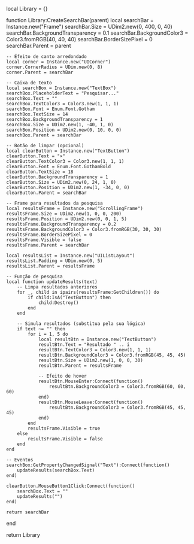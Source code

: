 local Library = {}

function Library:CreateSearchBar(parent)
    local searchBar = Instance.new("Frame")
    searchBar.Size = UDim2.new(0, 400, 0, 40)
    searchBar.BackgroundTransparency = 0.1
    searchBar.BackgroundColor3 = Color3.fromRGB(40, 40, 40)
    searchBar.BorderSizePixel = 0
    searchBar.Parent = parent

    -- Efeito de canto arredondado
    local corner = Instance.new("UICorner")
    corner.CornerRadius = UDim.new(0, 8)
    corner.Parent = searchBar

    -- Caixa de texto
    local searchBox = Instance.new("TextBox")
    searchBox.PlaceholderText = "Pesquisar..."
    searchBox.Text = ""
    searchBox.TextColor3 = Color3.new(1, 1, 1)
    searchBox.Font = Enum.Font.Gotham
    searchBox.TextSize = 14
    searchBox.BackgroundTransparency = 1
    searchBox.Size = UDim2.new(1, -40, 1, 0)
    searchBox.Position = UDim2.new(0, 10, 0, 0)
    searchBox.Parent = searchBar

    -- Botão de limpar (opcional)
    local clearButton = Instance.new("TextButton")
    clearButton.Text = "×"
    clearButton.TextColor3 = Color3.new(1, 1, 1)
    clearButton.Font = Enum.Font.GothamBold
    clearButton.TextSize = 18
    clearButton.BackgroundTransparency = 1
    clearButton.Size = UDim2.new(0, 24, 1, 0)
    clearButton.Position = UDim2.new(1, -34, 0, 0)
    clearButton.Parent = searchBar

    -- Frame para resultados da pesquisa
    local resultsFrame = Instance.new("ScrollingFrame")
    resultsFrame.Size = UDim2.new(1, 0, 0, 200)
    resultsFrame.Position = UDim2.new(0, 0, 1, 5)
    resultsFrame.BackgroundTransparency = 0.2
    resultsFrame.BackgroundColor3 = Color3.fromRGB(30, 30, 30)
    resultsFrame.BorderSizePixel = 0
    resultsFrame.Visible = false
    resultsFrame.Parent = searchBar

    local resultsList = Instance.new("UIListLayout")
    resultsList.Padding = UDim.new(0, 5)
    resultsList.Parent = resultsFrame

    -- Função de pesquisa
    local function updateResults(text)
        -- Limpa resultados anteriores
        for _, child in ipairs(resultsFrame:GetChildren()) do
            if child:IsA("TextButton") then
                child:Destroy()
            end
        end

        -- Simula resultados (substitua pela sua lógica)
        if text ~= "" then
            for i = 1, 5 do
                local resultBtn = Instance.new("TextButton")
                resultBtn.Text = "Resultado " .. i
                resultBtn.TextColor3 = Color3.new(1, 1, 1)
                resultBtn.BackgroundColor3 = Color3.fromRGB(45, 45, 45)
                resultBtn.Size = UDim2.new(1, 0, 0, 30)
                resultBtn.Parent = resultsFrame

                -- Efeito de hover
                resultBtn.MouseEnter:Connect(function()
                    resultBtn.BackgroundColor3 = Color3.fromRGB(60, 60, 60)
                end)
                resultBtn.MouseLeave:Connect(function()
                    resultBtn.BackgroundColor3 = Color3.fromRGB(45, 45, 45)
                end)
            end
            resultsFrame.Visible = true
        else
            resultsFrame.Visible = false
        end
    end

    -- Eventos
    searchBox:GetPropertyChangedSignal("Text"):Connect(function()
        updateResults(searchBox.Text)
    end)

    clearButton.MouseButton1Click:Connect(function()
        searchBox.Text = ""
        updateResults("")
    end)

    return searchBar
end

return Library
